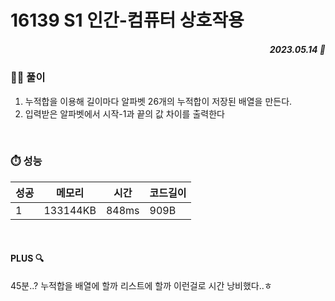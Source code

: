 # 16139 S1 인간-컴퓨터 상호작용
##### <p align="right"> 2023.05.14 📆 </p> 


### 👩‍🏫 풀이
1. 누적합을 이용해 길이마다 알파벳 26개의 누적합이 저장된 배열을 만든다.
2. 입력받은 알파벳에서 시작-1과 끝의 값 차이를 출력한다
<br>

### ⏱️ 성능
<!-- 테이블 -->
성공 |메모리 | 시간 | 코드길이
---|---|---|---|
1|133144KB|848ms|909B

<br>

#### PLUS 🔍
45분..? 누적합을 배열에 할까 리스트에 할까 이런걸로 시간 낭비했다..ㅎ
